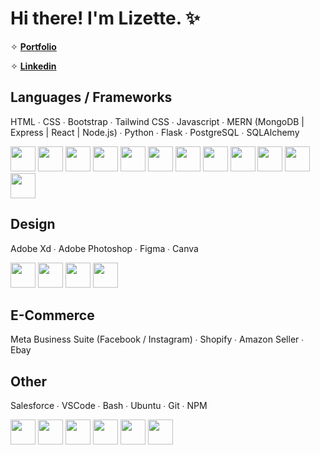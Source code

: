 <link rel="stylesheet" href="https://cdn.jsdelivr.net/gh/devicons/devicon@v2.15.1/devicon.min.css">

# Hi there! I'm Lizette. ✨

✧ [**Portfolio**](https://cosmic-cascaron-f62bf7.netlify.app/)

✧ [**Linkedin**](www.linkedin.com/in/lizettedimalanta/)

## Languages / Frameworks

HTML ∙ CSS ∙ Bootstrap ∙ Tailwind CSS ∙ Javascript ∙ MERN (MongoDB | Express | React | Node.js) ∙ Python ∙ Flask ∙ PostgreSQL ∙ SQLAlchemy

<p>
  <img src="https://cdn.jsdelivr.net/gh/devicons/devicon/icons/html5/html5-original.svg" style="width: 40px;" />
  <img src="https://cdn.jsdelivr.net/gh/devicons/devicon/icons/css3/css3-original.svg" style="width: 40px;" />  
  <img src="https://cdn.jsdelivr.net/gh/devicons/devicon/icons/bootstrap/bootstrap-original.svg" style="width: 40px;" />
  <img src="https://cdn.jsdelivr.net/gh/devicons/devicon/icons/tailwindcss/tailwindcss-plain.svg" style="width: 40px;" /> 
  <img src="https://cdn.jsdelivr.net/gh/devicons/devicon/icons/javascript/javascript-original.svg" style="width: 40px;" />     
  <img src="https://cdn.jsdelivr.net/gh/devicons/devicon/icons/express/express-original.svg" style="width: 40px;" />
  <img src="https://cdn.jsdelivr.net/gh/devicons/devicon/icons/react/react-original.svg" style="width: 40px;" />
  <img src="https://cdn.jsdelivr.net/gh/devicons/devicon/icons/nodejs/nodejs-original.svg" style="width: 40px;" />
  <img src="https://cdn.jsdelivr.net/gh/devicons/devicon/icons/python/python-original.svg" style="width: 40px;" />
  <img src="https://cdn.jsdelivr.net/gh/devicons/devicon/icons/flask/flask-original.svg" style="width: 40px;" />
  <img src="https://cdn.jsdelivr.net/gh/devicons/devicon/icons/postgresql/postgresql-original.svg" style="width: 40px;" />
  <img src="https://cdn.jsdelivr.net/gh/devicons/devicon/icons/sqlalchemy/sqlalchemy-original.svg" style="width: 40px;" />
</p>

## Design

Adobe Xd ∙ Adobe Photoshop ∙ Figma ∙ Canva

<p>
  <img src="https://cdn.jsdelivr.net/gh/devicons/devicon/icons/xd/xd-plain.svg" style="width: 40px;" />
  <img src="https://cdn.jsdelivr.net/gh/devicons/devicon/icons/photoshop/photoshop-plain.svg" style="width: 40px;" />
  <img src="https://cdn.jsdelivr.net/gh/devicons/devicon/icons/figma/figma-original.svg" style="width: 40px;" />
  <img src="https://cdn.jsdelivr.net/gh/devicons/devicon/icons/canva/canva-original.svg" style="width: 40px;" />   
<!--   <img src="https://cdn.jsdelivr.net/gh/devicons/devicon/icons/devicon/devicon-original.svg" style="width: 50px;" /> -->
</p>     

## E-Commerce

Meta Business Suite (Facebook / Instagram) ∙ Shopify ∙ Amazon Seller ∙ Ebay

## Other

Salesforce ∙ VSCode ∙ Bash ∙ Ubuntu ∙ Git ∙ NPM

<p>
  <img src="https://cdn.jsdelivr.net/gh/devicons/devicon/icons/salesforce/salesforce-original.svg" style="width: 40px;" />  
  <img src="https://cdn.jsdelivr.net/gh/devicons/devicon/icons/vscode/vscode-original.svg" style="width: 40px;" />
  <img src="https://cdn.jsdelivr.net/gh/devicons/devicon/icons/bash/bash-original.svg" style="width: 40px;" />      
  <img src="https://cdn.jsdelivr.net/gh/devicons/devicon/icons/ubuntu/ubuntu-plain.svg" style="width: 40px;" />   
  <img src="https://cdn.jsdelivr.net/gh/devicons/devicon/icons/git/git-original.svg" style="width: 40px;" />
  <img src="https://cdn.jsdelivr.net/gh/devicons/devicon/icons/npm/npm-original-wordmark.svg" style="width: 40px;" /> 
</p>  

<!--

[![Lizette's GitHub stats](https://github-readme-stats.vercel.app/api?username=Lizette-Dimalanta&hide=prs,issues&count_private=true&show_icons=true&theme=tokyonight)](https://github.com/anuraghazra/github-readme-stats)

